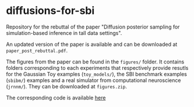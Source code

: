 # diffusions-for-sbi

Repository for the rebuttal of the paper "Diffusion posterior sampling for simulation-based inference in tall data settings".

An updated version of the paper is available and can be downloaded at `paper_post_rebuttal.pdf`.

The figures from the paper can be found in the `figures/` folder. It contains folders corresponding to each experiments that respectively provide resutls for the Gaussian Toy examples (`toy_models/`), the SBI benchmark examples (`sbibm/`) examples and a real simulator from computational neuroscience (`jrnnm/`). They can be downloaded at `figures.zip`.

The corresponding code is available [here](https://anonymous.4open.science/r/diffusions-for-sbi-7675/README.md)
